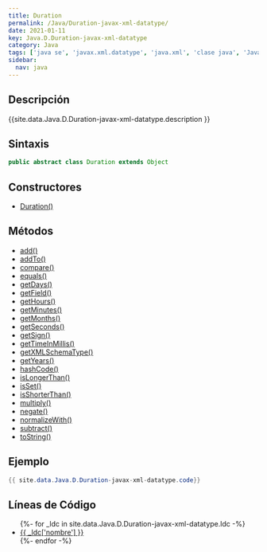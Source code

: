 ```yaml
---
title: Duration
permalink: /Java/Duration-javax-xml-datatype/
date: 2021-01-11
key: Java.D.Duration-javax-xml-datatype
category: Java
tags: ['java se', 'javax.xml.datatype', 'java.xml', 'clase java', 'Java 1.5']
sidebar: 
  nav: java
---
```


## Descripción
{{site.data.Java.D.Duration-javax-xml-datatype.description }}

## Sintaxis
~~~java
public abstract class Duration extends Object
~~~

## Constructores
* [Duration()](/Java/Duration-javax-xml-datatype/Duration/)

## Métodos
* [add()](/Java/Duration-javax-xml-datatype/add/)
* [addTo()](/Java/Duration-javax-xml-datatype/addTo/)
* [compare()](/Java/Duration-javax-xml-datatype/compare/)
* [equals()](/Java/Duration-javax-xml-datatype/equals/)
* [getDays()](/Java/Duration-javax-xml-datatype/getDays/)
* [getField()](/Java/Duration-javax-xml-datatype/getField/)
* [getHours()](/Java/Duration-javax-xml-datatype/getHours/)
* [getMinutes()](/Java/Duration-javax-xml-datatype/getMinutes/)
* [getMonths()](/Java/Duration-javax-xml-datatype/getMonths/)
* [getSeconds()](/Java/Duration-javax-xml-datatype/getSeconds/)
* [getSign()](/Java/Duration-javax-xml-datatype/getSign/)
* [getTimeInMillis()](/Java/Duration-javax-xml-datatype/getTimeInMillis/)
* [getXMLSchemaType()](/Java/Duration-javax-xml-datatype/getXMLSchemaType/)
* [getYears()](/Java/Duration-javax-xml-datatype/getYears/)
* [hashCode()](/Java/Duration-javax-xml-datatype/hashCode/)
* [isLongerThan()](/Java/Duration-javax-xml-datatype/isLongerThan/)
* [isSet()](/Java/Duration-javax-xml-datatype/isSet/)
* [isShorterThan()](/Java/Duration-javax-xml-datatype/isShorterThan/)
* [multiply()](/Java/Duration-javax-xml-datatype/multiply/)
* [negate()](/Java/Duration-javax-xml-datatype/negate/)
* [normalizeWith()](/Java/Duration-javax-xml-datatype/normalizeWith/)
* [subtract()](/Java/Duration-javax-xml-datatype/subtract/)
* [toString()](/Java/Duration-javax-xml-datatype/toString/)

## Ejemplo
~~~java
{{ site.data.Java.D.Duration-javax-xml-datatype.code}}
~~~

## Líneas de Código
<ul>
{%- for _ldc in site.data.Java.D.Duration-javax-xml-datatype.ldc -%}
   <li>
       <a href="{{_ldc['url'] }}">{{ _ldc['nombre'] }}</a>
   </li>
{%- endfor -%}
</ul>
